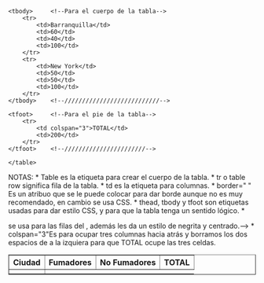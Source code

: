  <table border="1">
        <thead> <!--Para dar encabezado a la tabla-->
        <tr>
            <th>Ciudad</th>
            <th>Fumadores</th>
            <th>No Fumadores</th>
            <th>TOTAL</th>
        </tr>
    </thead>    <!--//////////////////////////////-->

    <tbody>     <!--Para el cuerpo de la tabla-->
        <tr>    
            <td>Barranquilla</td>
            <td>60</td>
            <td>40</td>
            <td>100</td>
        </tr>
        <tr>
            <td>New York</td>
            <td>50</td>
            <td>50</td>
            <td>100</td>
        </tr>
    </tbody>    <!--///////////////////////////-->
    
    <tfoot>     <!--Para el pie de la tabla-->
        <tr>
            <td colspan="3">TOTAL</td>
            <td>200</td>
        </tr>
    </tfoot>    <!--///////////////////////-->
            
    </table>
</body>
</html> 

NOTAS:   * Table es la etiqueta para crear el cuerpo de la tabla.
         * tr o table row significa fila de la tabla.
         * td es la etiqueta para columnas.
         * border=" " Es un atribuo que se le puede colocar para dar borde aunque no es muy recomendado, en cambio se usa CSS.
         * thead, tbody y tfoot son etiquetas usadas para dar estilo CSS, y para que la tabla tenga un sentido lógico.
         * <th> </th> se usa para las filas del <thead>, además les da un estilo de negrita y centrado.-->
         * colspan="3"Es para ocupar tres columnas hacia atrás y borramos los dos espacios de <tr></tr> a la izquiera para que TOTAL
           ocupe las tres celdas.
    